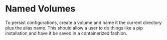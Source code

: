 # Named Volumes

To persist configurations, create a volume and name it the current directory
plus the alias name. This should allow a user to do things like a pip
installation and have it be saved in a containerized fashion.
